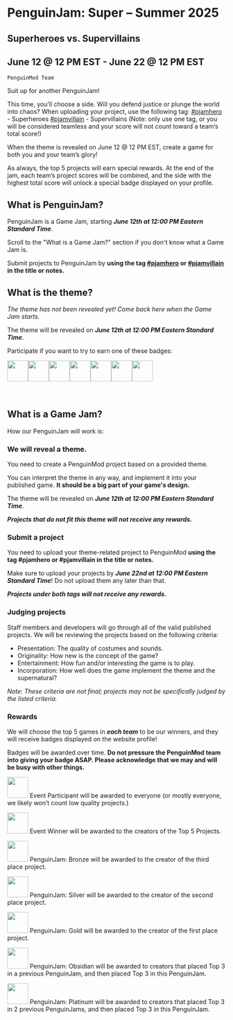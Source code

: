 # PenguinJam: Super – Summer 2025
## Superheroes vs. Supervillains
## June 12 @ 12 PM EST - June 22 @ 12 PM EST

```host
PenguinMod Team
```

Suit up for another PenguinJam!

This time, you’ll choose a side. Will you defend justice or plunge the world into chaos?
When uploading your project, use the following tag:
[#pjamhero](/search?q=%23pjamhero) - Superheroes
[#pjamvillain](/search?q=%23pjamvillain) - Supervillains
(Note: only use one tag, or you will be considered teamless and your score will not count toward a team’s total score!)

When the theme is revealed on June 12 @ 12 PM EST, create a game for both you and your team’s glory!

As always, the top 5 projects will earn special rewards. At the end of the jam, each team’s project scores will be combined, and the side with the highest total score will unlock a special badge displayed on your profile.

## What is PenguinJam?
PenguinJam is a Game Jam, starting ***June 12th at 12:00 PM Eastern Standard Time***.

Scroll to the "What is a Game Jam?" section if you don't know what a Game Jam is.

Submit projects to PenguinJam by **using the tag [#pjamhero](/search?q=%23pjamhero) or [#pjamvillain](/search?q=%23pjamvillain) in the title or notes.**

## What is the theme?
*The theme has not been revealed yet! Come back here when the Game Jam starts.*

The theme will be revealed on ***June 12th at 12:00 PM Eastern Standard Time***.

Participate if you want to try to earn one of these badges:
<div style="display:flex;flex-direction:row">
    <img src="https://penguinmod.com/badges/participant.png" width="48"></img>
    <img src="https://penguinmod.com/badges/eventwinner.png" width="48"></img>
    <img src="https://penguinmod.com/badges/penguinjambronze.png" width="48"></img>
    <img src="https://penguinmod.com/badges/penguinjamsilver.png" width="48"></img>
    <img src="https://penguinmod.com/badges/penguinjamgold.png" width="48"></img>
    <img src="https://penguinmod.com/badges/penguinjamobsidian.png" width="48"></img>
    <img src="https://penguinmod.com/badges/penguinjamplatinum.png" width="48"></img>
</div>
<br></br>

## What is a Game Jam?
How our PenguinJam will work is:

### We will reveal a theme.
You need to create a PenguinMod project based on a provided theme. 

You can interpret the theme in any way, and implement it into your published game. **It should be a big part of your game's design.**

The theme will be revealed on ***June 12th at 12:00 PM Eastern Standard Time***.

***Projects that do not fit this theme will not receive any rewards.***

### Submit a project
You need to upload your theme-related project to PenguinMod **using the tag #pjamhero or #pjamvillain in the title or notes.**

Make sure to upload your projects by ***June 22nd at 12:00 PM Eastern Standard Time***! Do not upload them any later than that.

***Projects under both tags will not receive any rewards.***

### Judging projects
Staff members and developers will go through all of the valid published projects. We will be reviewing the projects based on the following criteria:
- Presentation: The quality of costumes and sounds.
- Originality: How new is the concept of the game?
- Entertainment: How fun and/or interesting the game is to play.
- Incorporation: How well does the game implement the theme and the supernatural? 

*Note: These criteria are not final; projects may not be specifically judged by the listed criteria.*

### Rewards

We will choose the top 5 games in ***each team*** to be our winners, and they will receive badges displayed on the website profile!

Badges will be awarded over time. **Do not pressure the PenguinMod team into giving your badge ASAP. Please acknowledge that we may and will be busy with other things.**

<img src="https://penguinmod.com/badges/participant.png" width="48"></img>
Event Participant will be awarded to everyone (or mostly everyone, we likely won’t count low quality projects.)

<img src="https://penguinmod.com/badges/eventwinner.png" width="48"></img>
Event Winner will be awarded to the creators of the Top 5 Projects.

<img src="https://penguinmod.com/badges/penguinjambronze.png" width="48"></img>
PenguinJam: Bronze will be awarded to the creator of the third place project.

<img src="https://penguinmod.com/badges/penguinjamsilver.png" width="48"></img>
PenguinJam: Silver will be awarded to the creator of the second place project.

<img src="https://penguinmod.com/badges/penguinjamgold.png" width="48"></img>
PenguinJam: Gold will be awarded to the creator of the first place project.

<img src="https://penguinmod.com/badges/penguinjamobsidian.png" width="48"></img>
PenguinJam: Obsidian will be awarded to creators that placed Top 3 in a previous PenguinJam, and then placed Top 3 in this PenguinJam.

<img src="https://penguinmod.com/badges/penguinjamplatinum.png" width="48"></img>
PenguinJam: Platinum will be awarded to creators that placed Top 3 in 2 previous PenguinJams, and then placed Top 3 in this PenguinJam.
